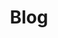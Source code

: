---
title: "Blog"
layout: tags  
permalink: /tags/
author_profile: true
sidebar_main: ture
classes: wide
---